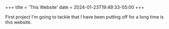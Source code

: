 +++
title = 'This Website'
date = 2024-01-23T19:49:33-05:00
+++

First project I'm going to tackle that I have been putting off for a long time is this website.
